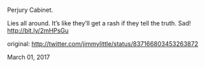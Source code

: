 Perjury Cabinet. 

Lies all around. It’s like they’ll get a rash if they tell the truth. Sad! http://bit.ly/2mHPsGu 

original: http://twitter.com/jimmylittle/status/837166803453263872 

March 01, 2017